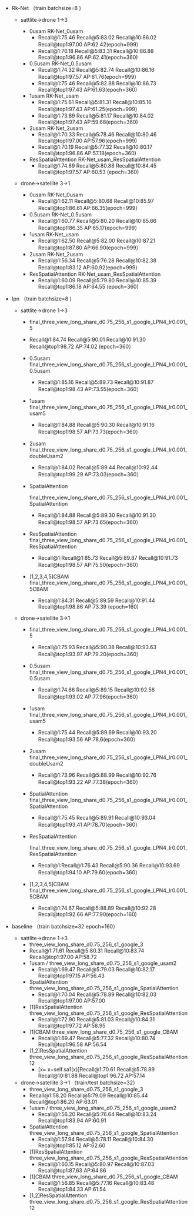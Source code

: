 + Rk-Net （train  batchsize=8 )

  + sattlite->drone 1->3

    + 0usam RK-Net_0usam   
      + Recall@1:75.46 Recall@5:83.02 Recall@10:86.02 Recall@top1:97.00 AP:62.42(epoch=999）
      + Recall@1:76.18 Recall@5:83.31 Recall@10:86.88 Recall@top1:96.86 AP:62.41(epoch=360)
    + 0.5usam RK-Net_0.5usam 
      + Recall@1:74.32 Recall@5:82.74 Recall@10:86.16 Recall@top1:97.57 AP:61.76(epoch=999）
      + Recall@1:75.46 Recall@5:82.88 Recall@10:86.73 Recall@top1:97.43 AP:61.63(epoch=360)
    + 1usam RK-Net_usam 
      + Recall@1:75.61 Recall@5:81.31 Recall@10:85.16 Recall@top1:97.43 AP:61.25(epoch=999）
      + Recall@1:73.89 Recall@5:81.17 Recall@10:84.02 Recall@top1:97.43 AP:59.68(epoch=360)
    + 2usam RK-Net_2usam 
      + Recall@1:70.33 Recall@5:78.46 Recall@10:80.46 Recall@top1:97.00 AP:57.96(epoch=999)
      + Recall@1:70.19 Recall@5:77.32 Recall@10:80.17 Recall@top1:96.86 AP:57.18(epoch=360)
    + ResSpatialAttention RK-Net_usam_ResSpatialAttention 
      + Recall@1:74.89 Recall@5:80.88 Recall@10:84.45 Recall@top1:97.57 AP:60.53  (epoch=360)

  + drone->satellite 3->1

    + 0usam  RK-Net_0usam 
      + Recall@1:62.11 Recall@5:80.68 Recall@10:85.97 Recall@top1:86.61 AP:66.35(epoch=999）
    + 0.5usam RK-Net_0.5usam 
      + Recall@1:60.77 Recall@5:80.20 Recall@10:85.66 Recall@top1:86.35 AP:65.17(epoch=999）
    + 1usam RK-Net_usam 
      + Recall@1:62.50 Recall@5:82.00 Recall@10:87.21 Recall@top1:87.80 AP:66.90(epoch=999）
    + 2usam RK-Net_2usam  
      + Recall@1:56.34 Recall@5:76.28 Recall@10:82.38 Recall@top1:83.12 AP:60.92(epoch=999）
    + ResSpatialAttention RK-Net_usam_ResSpatialAttention
      + Recall@1:60.09 Recall@5:79.80 Recall@10:85.39 Recall@top1:86.18 AP:64.55  (epoch=360)

    

+ lpn  （train batchsize=8 )

  + sattlite->drone 1->3

    +  final_three_view_long_share_d0.75_256_s1_google_LPN4_lr0.001_5

      + Recall@1:84.74 Recall@5:90.01 Recall@10:91.30 Recall@top1:98.72 AP:74.02 (epoch=360）

    + 0.5usam final_three_view_long_share_d0.75_256_s1_google_LPN4_lr0.001_0.5usam

      + Recall@1:85.16 Recall@5:89.73 Recall@10:91.87 Recall@top1:98.43 AP:73.55(epoch=360）

    + 1usam  final_three_view_long_share_d0.75_256_s1_google_LPN4_lr0.001_usam5

      + Recall@1:84.88 Recall@5:90.30 Recall@10:91.16 Recall@top1:98.57 AP:73.73(epoch=360）

    + 2usam  final_three_view_long_share_d0.75_256_s1_google_LPN4_lr0.001_doubleUsam2

      + Recall@1:84.02 Recall@5:89.44 Recall@10:92.44 Recall@top1:99.29 AP:73.03(epoch=360）

    + SpatialAttention

      final_three_view_long_share_d0.75_256_s1_google_LPN4_lr0.001_SpatialAttention

      + Recall@1:84.88 Recall@5:89.30 Recall@10:91.30 Recall@top1:98.57 AP:73.65(epoch=360）

    + ResSpatialAttention final_three_view_long_share_d0.75_256_s1_google_LPN4_lr0.001_ResSpatialAttention

      + Recall@1:Recall@1:85.73 Recall@5:89.87 Recall@10:91.73 Recall@top1:98.57 AP:75.50(epoch=360）

    + [1,2,3,4,5]CBAM   final_three_view_long_share_d0.75_256_s1_google_LPN4_lr0.001_5CBAM

      + Recall@1:84.31 Recall@5:89.59 Recall@10:91.44 Recall@top1:98.86 AP:73.39 (epoch=160)

  + drone->satellite 3->1

    + final_three_view_long_share_d0.75_256_s1_google_LPN4_lr0.001_5

      + Recall@1:75.93 Recall@5:90.38 Recall@10:93.63 Recall@top1:93.97 AP:79.20(epoch=360）

    + 0.5usam  final_three_view_long_share_d0.75_256_s1_google_LPN4_lr0.001_0.5usam

      + Recall@1:74.66 Recall@5:89.15 Recall@10:92.56 Recall@top1:93.02 AP:77.96(epoch=360）

    + 1usam final_three_view_long_share_d0.75_256_s1_google_LPN4_lr0.001_usam5

      + Recall@1:75.44 Recall@5:89.69 Recall@10:93.20 Recall@top1:93.56 AP:78.6(epoch=360）

    + 2usam final_three_view_long_share_d0.75_256_s1_google_LPN4_lr0.001_doubleUsam2

      + Recall@1:73.96 Recall@5:88.99 Recall@10:92.76 Recall@top1:93.22 AP:77.38(epoch=360）

    + SpatialAttention  final_three_view_long_share_d0.75_256_s1_google_LPN4_lr0.001_SpatialAttention

      + Recall@1:75.45 Recall@5:89.91 Recall@10:93.04 Recall@top1:93.41 AP:78.70(epoch=360）

    + ResSpatialAttention

      final_three_view_long_share_d0.75_256_s1_google_LPN4_lr0.001_ResSpatialAttention

      + Recall@1:Recall@1:76.43 Recall@5:90.36 Recall@10:93.69 Recall@top1:94.10 AP:79.60(epoch=360）

    + [1,2,3,4,5]CBAM   final_three_view_long_share_d0.75_256_s1_google_LPN4_lr0.001_5CBAM

      + Recall@1:74.67 Recall@5:88.89 Recall@10:92.28 Recall@top1:92.66 AP:77.90(epoch=160)



+ baseline  （train batchsize=32 epoch=160）
  + sattlite->drone 1->3 
    +  three_view_long_share_d0.75_256_s1_google_3
      + Recall@1:71.61 Recall@5:80.31 Recall@10:83.74 Recall@top1:97.00 AP:58.72
    + 1usam / three_view_long_share_d0.75_256_s1_google_usam2
      + Recall@1:69.47 Recall@5:79.03 Recall@10:82.17 Recall@top1:97.15 AP:56.43
    + SpatialAttention three_view_long_share_d0.75_256_s1_google_SpatialAttention
      + Recall@1:70.04 Recall@5:78.89 Recall@10:82.03 Recall@top1:97.00 AP:57.00
    + [1]ResSpatialAttention  three_view_long_share_d0.75_256_s1_google_ResSpatialAttention
      + Recall@1:72.90 Recall@5:81.03 Recall@10:84.31 Recall@top1:97.72 AP:58.95
    + [1]CBAM three_view_long_share_d0.75_256_s1_google_CBAM
      + Recall@1:69.47 Recall@5:77.32 Recall@10:80.74 Recall@top1:96.58 AP:56.54
    + [1,2]ResSpatialAttention  three_view_long_share_d0.75_256_s1_google_ResSpatialAttention12
      + [x= x+self.sa1(x)]Recall@1:70.61 Recall@5:78.89 Recall@10:81.88 Recall@top1:96.72 AP:57.14 
  + drone->satellite 3->1 （train/test batchsize=32）
    +  three_view_long_share_d0.75_256_s1_google_3
      + Recall@1:58.20 Recall@5:79.09 Recall@10:85.44 Recall@top1:86.20 AP:63.01
    + 1usam / three_view_long_share_d0.75_256_s1_google_usam2
      + Recall@1:56.20 Recall@5:76.64 Recall@10:83.24 Recall@top1:83.94 AP:60.91
    + SpatialAttention three_view_long_share_d0.75_256_s1_google_SpatialAttention
      + Recall@1:57.94 Recall@5:78.11 Recall@10:84.30 Recall@top1:85.12 AP:62.60
    + [1]ResSpatialAttention  three_view_long_share_d0.75_256_s1_google_ResSpatialAttention
      + Recall@1:60.15 Recall@5:80.97 Recall@10:87.03 Recall@top1:87.63 AP:64.86
    + [1]CBAM three_view_long_share_d0.75_256_s1_google_CBAM
      + Recall@1:56.85 Recall@5:77.16 Recall@10:83.48 Recall@top1:84.33 AP:61.54
    + [1,2]ResSpatialAttention  three_view_long_share_d0.75_256_s1_google_ResSpatialAttention12